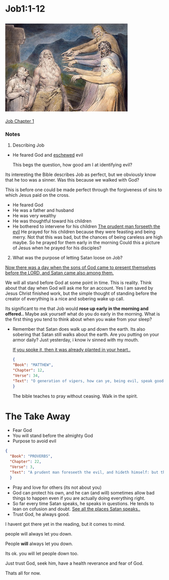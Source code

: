 # Job1:1-12
![alt-text](./job.jpg)
---
[Job Chapter 1](https://cdn.mintz5.com/801A6BD/linode/bible/JOB/1)

### Notes



1. Describing Job
  * He feared God and [eschewed](https://www.merriam-webster.com/dictionary/eschew) evil
  
    This begs the question, how good am I at identifying evil?
    
   Its interesting the Bible describes Job as perfect, but  we obviously know that he too was a sinner. Was this because we walked with God?
   
   This is before one could be made perfect through the forgiveness of sins to which Jesus paid on the cross.
   
   * He feared God
   * He was a father and husband
   * He was very wealthy
   * He was thoughtful toward his children 
   * He bothered to intervene for his children [The prudent man forseeth the evil](https://cdn.mintz5.com/801A6BD/linode/bible/PROVERBS/22/3)
     He prayed for his children because they were feasting and being merry. Not that this was bad, but the chances of being careless are high maybe.
     So he prayed for them early in the morning
     Could this a picture of Jesus when he prayed for his disciples?
 
     
2. What was the purpose of letting Satan loose on Job?


[Now there was a day when the sons of God came to present themselves before the LORD, and Satan came also among them.](https://cdn.mintz5.com/801A6BD/linode/bible/JOB/1/6?json=false)

We will all stand before God at some point in time. This is reality. 
Think about that day when God will ask me for an account. 
Yes I am saved by Jesus Christ finished work, but the simple thought of standing before the creator of everything is a nice and sobering wake up call.

Its significant to me that Job would **rose up early in the morning and offered..**
Maybe ask yourself what do you do early in the morning. What is the first thing you tend to think about when you wake from your sleep?

* Remember that Satan does walk up and down the earth. Its also sobering that Satan still walks about the earth.
  Are you putting on your armor daily?
  Just yesterday, i know iv sinned with my mouth.
  
  [If you spoke it, then it was already planted in your heart..](https://cdn.mintz5.com/801A6BD/linode/bible/MATTHEW/12/34)
  ```json
  {
  "Book": "MATTHEW",
  "Chapter": 12,
  "Verse": 34,
  "Text": "O generation of vipers, how can ye, being evil, speak good things? for out of the abundance of the heart the mouth speaketh."
  }
  ```
  The bible teaches to pray without ceasing.
  Walk in the spirit.
  
# The Take Away
* Fear God
* You will stand before the almighty God
* Purpose to avoid evil
```json
{
  "Book": "PROVERBS",
  "Chapter": 22,
  "Verse": 3,
  "Text": "A prudent man foreseeth the evil, and hideth himself: but the simple pass on, and are punished."
  }
```
* Pray and love for others (its not about you)
* God can protect his own, and he can (and will) sometimes allow bad things to happen even if you are actually doing everything right.
* So far every time Satan speaks, he speaks in questions. He tends to lean on cofusion and doubt. [See all the places Satan speaks..](https://cdn.mintz5.com/801A6BD/linode/bible/search?n=10000&q=satan&json=true)
* Trust God, he always good.

I havent got there yet in the reading, but it comes to mind. 

people will always let you down. 

People **will** always let you down. 

Its ok. you will let people down too. 

Just trust God, seek him, have a health reverance and fear of God. 

Thats all for now.
